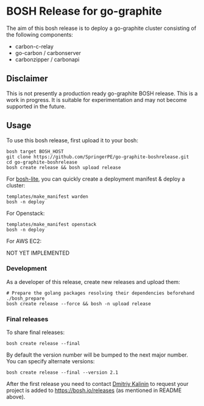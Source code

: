 # BOSH Release for go-graphite

The aim of this bosh release is to deploy a go-graphite cluster consisting of the following components:

* carbon-c-relay
* go-carbon / carbonserver
* carbonzipper / carbonapi

## Disclaimer

This is not presently a production ready go-graphite BOSH release. This is a work in progress. It is suitable for experimentation and may not become supported in the future.

## Usage

To use this bosh release, first upload it to your bosh:

```
bosh target BOSH_HOST
git clone https://github.com/SpringerPE/go-graphite-boshrelease.git
cd go-graphite-boshrelease
bosh create release && bosh upload release
```

For [bosh-lite](https://github.com/cloudfoundry/bosh-lite), you can quickly create a deployment manifest & deploy a cluster:

```
templates/make_manifest warden
bosh -n deploy
```

For Openstack:

```
templates/make_manifest openstack
bosh -n deploy
```


For AWS EC2:

NOT YET IMPLEMENTED

### Development

As a developer of this release, create new releases and upload them:

```
# Prepare the golang packages resolving their dependencies beforehand
./bosh_prepare
bosh create release --force && bosh -n upload release
```

### Final releases

To share final releases:

```
bosh create release --final
```

By default the version number will be bumped to the next major number. You can specify alternate versions:


```
bosh create release --final --version 2.1
```

After the first release you need to contact [Dmitriy Kalinin](mailto://dkalinin@pivotal.io) to request your project is added to https://bosh.io/releases (as mentioned in README above).
